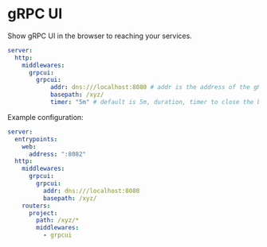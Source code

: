 # gRPC UI

Show gRPC UI in the browser to reaching your services.

```yaml
server:
  http:
    middlewares:
      grpcui:
        grpcui:
            addr: dns:///localhost:8080 # addr is the address of the gRPC server like 'dns:///localhost:8080'
            basepath: /xyz/
            timer: "5m" # default is 5m, duration, timer to close the backend connection
```

Example configuration:

```yaml
server:
  entrypoints:
    web:
      address: ":8082"
  http:
    middlewares:
      grpcui:
        grpcui:
          addr: dns:///localhost:8080
          basepath: /xyz/
    routers:
      project:
        path: /xyz/*
        middlewares:
          - grpcui
```
